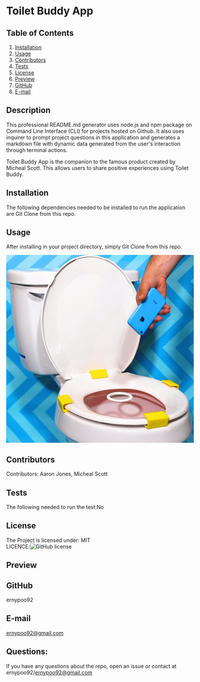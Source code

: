 # Toilet Buddy App

  ## Table of Contents
  1. [Installation](#Installation)
  2. [Usage](#usage)  
  3. [Contributors](#Contributors)
  4. [Tests](#Tests)
  5. [License](#License)
  6. [Preview](#Preview)
  7. [GitHub](#GitHub)
  8. [E-mail](#E-mail)

  ## Description
  This professional README.md generator uses node.js and npm package on Command Line Interface (CLI) for projects hosted on Github. 
  It also uses inquirer to prompt project questions in this application and generates a markdown file with dynamic data generated 
  from the user's interaction through terminal actions.
  
  Toilet Buddy App is the companion to the famous product created by Micheal Scott. This allows users to share positive experiences using Toilet Buddy.

  ## Installation
  The following dependencies needed to be installed to run the application are Git Clone from this repo.

  ## Usage
  After installing in your project directory, simply Git Clone from this repo.
  

  ![screen shot of Toilet Buddy App](/assets/images/toilet-buddy.jpg)

  

  ## Contributors
  Contributors: Aaron Jones, Micheal Scott

  ## Tests
  The following needed to run the test:No

  ## License
  The Project is licensed under: MIT  
  LICENCE:![GitHub license](https://img.shields.io/badge/License-MIT-yellow.svg)

  ## Preview

  ## GitHub
  ernypoo92

  ## E-mail
  ernypoo92@gmail.com

  ## Questions:
  If you have any questions about the repo, open an issue or contact at ernypoo92/ernypoo92@gmail.com

